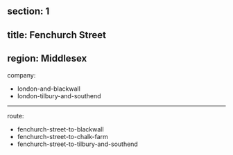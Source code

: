 section: 1
----
title: Fenchurch Street
----
region: Middlesex
----
company:
- london-and-blackwall
- london-tilbury-and-southend
----
route:
- fenchurch-street-to-blackwall
- fenchurch-street-to-chalk-farm
- fenchurch-street-to-tilbury-and-southend
